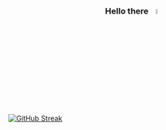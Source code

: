 ### <div id="header" align="center">Hello there <img src="https://media.giphy.com/media/hvRJCLFzcasrR4ia7z/giphy.gif" width="5%"></div>

<!--
**anand-dev-parekh/anand-dev-parekh** is a ✨ _special_ ✨ repository because its `README.md` (this file) appears on your GitHub profile.

Here are some ideas to get you started:

- 🔭 I’m currently working on ...
- 🌱 I’m currently learning ...
- 👯 I’m looking to collaborate on ...
- 🤔 I’m looking for help with ...
- 💬 Ask me about ...
- 📫 How to reach me: ...
- 😄 Pronouns: ...
- ⚡ Fun fact: ...
-->

[![GitHub Streak](http://github-readme-streak-stats.herokuapp.com?user=anand-dev-parekh&theme=tokyonight)](https://git.io/streak-stats)
